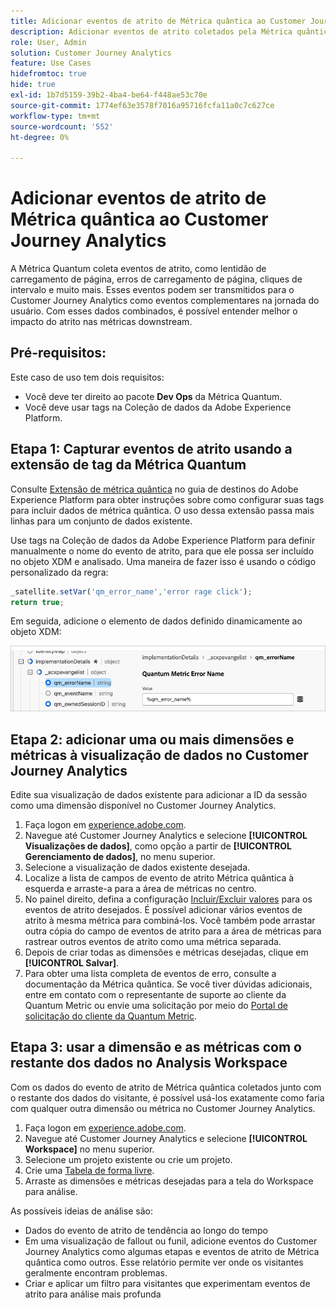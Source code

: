 ```yaml
---
title: Adicionar eventos de atrito de Métrica quântica ao Customer Journey Analytics
description: Adicionar eventos de atrito coletados pela Métrica quântica aos dados comportamentais do Customer Journey Analytics para adicionar profundidade aos insights no CJA.
role: User, Admin
solution: Customer Journey Analytics
feature: Use Cases
hidefromtoc: true
hide: true
exl-id: 1b7d5159-39b2-4ba4-be64-f448ae53c70e
source-git-commit: 1774ef63e3578f7016a95716fcfa11a0c7c627ce
workflow-type: tm+mt
source-wordcount: '552'
ht-degree: 0%

---
```


# Adicionar eventos de atrito de Métrica quântica ao Customer Journey Analytics

A Métrica Quantum coleta eventos de atrito, como lentidão de carregamento de página, erros de carregamento de página, cliques de intervalo e muito mais. Esses eventos podem ser transmitidos para o Customer Journey Analytics como eventos complementares na jornada do usuário. Com esses dados combinados, é possível entender melhor o impacto do atrito nas métricas downstream.

## Pré-requisitos:

Este caso de uso tem dois requisitos:

* Você deve ter direito ao pacote **Dev Ops** da Métrica Quantum.
* Você deve usar tags na Coleção de dados da Adobe Experience Platform.

## Etapa 1: Capturar eventos de atrito usando a extensão de tag da Métrica Quantum

Consulte [Extensão de métrica quântica](https://experienceleague.adobe.com/en/docs/experience-platform/destinations/catalog/analytics/quantum-metric) no guia de destinos do Adobe Experience Platform para obter instruções sobre como configurar suas tags para incluir dados de métrica quântica. O uso dessa extensão passa mais linhas para um conjunto de dados existente.

Use tags na Coleção de dados da Adobe Experience Platform para definir manualmente o nome do evento de atrito, para que ele possa ser incluído no objeto XDM e analisado. Uma maneira de fazer isso é usando o código personalizado da regra:

```js
_satellite.setVar('qm_error_name','error rage click');
return true;
```

Em seguida, adicione o elemento de dados definido dinamicamente ao objeto XDM:

![Captura de tela de nome de erro de Métrica Quântica](assets/error-name.png)

## Etapa 2: adicionar uma ou mais dimensões e métricas à visualização de dados no Customer Journey Analytics

Edite sua visualização de dados existente para adicionar a ID da sessão como uma dimensão disponível no Customer Journey Analytics.

1. Faça logon em [experience.adobe.com](https://experience.adobe.com).
1. Navegue até Customer Journey Analytics e selecione **[!UICONTROL Visualizações de dados]**, como opção a partir de **[!UICONTROL Gerenciamento de dados]**, no menu superior.
1. Selecione a visualização de dados existente desejada.
1. Localize a lista de campos de evento de atrito Métrica quântica à esquerda e arraste-a para a área de métricas no centro.
1. No painel direito, defina a configuração [Incluir/Excluir valores](/help/data-views/component-settings/include-exclude-values.md) para os eventos de atrito desejados. É possível adicionar vários eventos de atrito à mesma métrica para combiná-los. Você também pode arrastar outra cópia do campo de eventos de atrito para a área de métricas para rastrear outros eventos de atrito como uma métrica separada.
1. Depois de criar todas as dimensões e métricas desejadas, clique em **[!UICONTROL Salvar]**.
1. Para obter uma lista completa de eventos de erro, consulte a documentação da Métrica quântica. Se você tiver dúvidas adicionais, entre em contato com o representante de suporte ao cliente da Quantum Metric ou envie uma solicitação por meio do [Portal de solicitação do cliente da Quantum Metric](https://community.quantummetric.com/s/public-support-page).

## Etapa 3: usar a dimensão e as métricas com o restante dos dados no Analysis Workspace

Com os dados do evento de atrito de Métrica quântica coletados junto com o restante dos dados do visitante, é possível usá-los exatamente como faria com qualquer outra dimensão ou métrica no Customer Journey Analytics.

1. Faça logon em [experience.adobe.com](https://experience.adobe.com).
1. Navegue até Customer Journey Analytics e selecione **[!UICONTROL Workspace]** no menu superior.
1. Selecione um projeto existente ou crie um projeto.
1. Crie uma [Tabela de forma livre](/help/analysis-workspace/visualizations/freeform-table/freeform-table.md).
1. Arraste as dimensões e métricas desejadas para a tela do Workspace para análise.

As possíveis ideias de análise são:

* Dados do evento de atrito de tendência ao longo do tempo
* Em uma visualização de fallout ou funil, adicione eventos do Customer Journey Analytics como algumas etapas e eventos de atrito de Métrica quântica como outros. Esse relatório permite ver onde os visitantes geralmente encontram problemas.
* Criar e aplicar um filtro para visitantes que experimentam eventos de atrito para análise mais profunda
